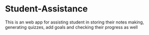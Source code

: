 # Student-Assistance
This is an web app for assisting student in storing their notes making, generating quizzes, add goals and checking their progress as well
